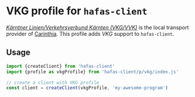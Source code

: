 # VKG profile for `hafas-client`

[*Kärntner Linien/Verkehrsverbund Kärnten (VKG/VVK)*](https://de.wikipedia.org/wiki/Verkehrsverbund_Kärnten) is the local transport provider of [Carinthia](https://en.wikipedia.org/wiki/Carinthia). This profile adds *VKG* support to `hafas-client`.

## Usage

```js
import {createClient} from 'hafas-client'
import {profile as vkgProfile} from 'hafas-client/p/vkg/index.js'

// create a client with VKG profile
const client = createClient(vkgProfile, 'my-awesome-program')
```
